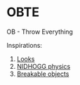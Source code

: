 # OBTE
 OB - Throw Everything


Inspirations:
1. [Looks](https://www.youtube.com/watch?v=3x2nbORo2A8&ab_channel=Landfall)
2. [NIDHOGG physics](https://www.youtube.com/watch?v=4dxtAfnXixs&ab_channel=Dkmariolink)
3. [Breakable objects](https://github.com/SoloByte/godot-polygon2d-fracture.git)

